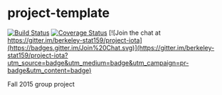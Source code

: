 # project-template
[![Build Status](https://travis-ci.org/berkeley-stat159/project-aleph.svg?branch=master)](https://travis-ci.org/berkeley-stat159/project-aleph?branch=master)
[![Coverage Status](https://coveralls.io/repos/berkeley-stat159/project-aleph/badge.svg?branch=master)](https://coveralls.io/r/berkeley-stat159/project-aleph?branch=master)
[![Join the chat at https://gitter.im/berkeley-stat159/project-iota](https://badges.gitter.im/Join%20Chat.svg)](https://gitter.im/berkeley-stat159/project-iota?utm_source=badge&utm_medium=badge&utm_campaign=pr-badge&utm_content=badge)

Fall 2015 group project
